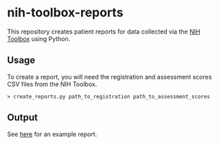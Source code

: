 # nih-toolbox-reports
This repository creates patient reports for data collected via the [NIH Toolbox](http://www.healthmeasures.net/explore-measurement-systems/nih-toolbox) using Python.

## Usage
To create a report, you will need the registration and assessment scores CSV files from the NIH Toolbox. 

```shell
> create_reports.py path_to_registration path_to_assessment_scores
```
## Output
See [here](example/CIP2276%202017-05-07.pdf) for an example report. 
